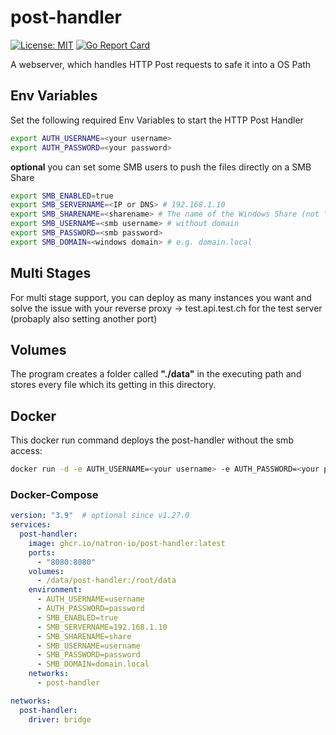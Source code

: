 # post-handler
[![License: MIT](https://img.shields.io/badge/License-MIT-yellow.svg)](https://opensource.org/licenses/MIT)
[![Go Report Card](https://goreportcard.com/badge/github.com/bluestoneag/post-handler)](https://goreportcard.com/report/github.com/bluestoneag/post-handler)

A webserver, which handles HTTP Post requests to safe it into a OS Path

## Env Variables
Set the following required Env Variables to start the HTTP Post Handler
```bash
export AUTH_USERNAME=<your username>
export AUTH_PASSWORD=<your password>
```

**optional** you can set some SMB users to push the files directly on a SMB Share
```bash
export SMB_ENABLED=true
export SMB_SERVERNAME=<IP or DNS> # 192.168.1.10
export SMB_SHARENAME=<sharename> # The name of the Windows Share (not \\192.168.1.10\share, only share)
export SMB_USERNAME=<smb username> # without domain
export SMB_PASSWORD=<smb password>
export SMB_DOMAIN=<windows domain> # e.g. domain.local
```

## Multi Stages
For multi stage support, you can deploy as many instances you want and solve the issue with your reverse proxy -> test.api.test.ch for the test server (probaply also setting another port)

## Volumes
The program creates a folder called **"./data"** in the executing path and stores every file which its getting in this directory.

## Docker

This docker run command deploys the post-handler without the smb access:
```bash
docker run -d -e AUTH_USERNAME=<your username> -e AUTH_PASSWORD=<your password> -v /data/post-handler:/root/data -p 80:80 dockerbluestone/post-handler:latest
```

### Docker-Compose
```yaml
version: "3.9"  # optional since v1.27.0
services:
  post-handler:
    image: ghcr.io/natron-io/post-handler:latest
    ports:
      - "8080:8080"
    volumes:
      - /data/post-handler:/root/data
    environment:
      - AUTH_USERNAME=username
      - AUTH_PASSWORD=password
      - SMB_ENABLED=true
      - SMB_SERVERNAME=192.168.1.10
      - SMB_SHARENAME=share
      - SMB_USERNAME=username
      - SMB_PASSWORD=password
      - SMB_DOMAIN=domain.local
    networks: 
      - post-handler

networks:
  post-handler:
    driver: bridge
```

